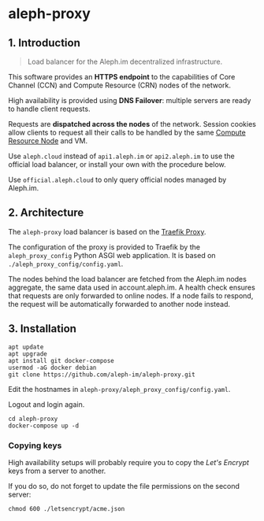 # aleph-proxy

## 1. Introduction

> Load balancer for the Aleph.im decentralized infrastructure.

This software provides an **HTTPS endpoint** to the capabilities of Core Channel (CCN) and Compute Resource (CRN) nodes of the network.

High availability is provided using **DNS Failover**: multiple servers are ready to handle client requests.

Requests are **dispatched across the nodes** of the network. Session cookies allow clients to request all their calls to be handled by the same [Compute Resource Node]((https://github.com/aleph-im/aleph-vm)) and VM.

Use `aleph.cloud` instead of `api1.aleph.im` or `api2.aleph.im` to use the official load balancer, or install your own with the procedure below.

Use `official.aleph.cloud` to only query official nodes managed by Aleph.im.

## 2. Architecture

The `aleph-proxy` load balancer is based on the [Traefik Proxy](https://traefik.io/).

The configuration of the proxy is provided to Traefik by the `aleph_proxy_config` Python ASGI web application. It is based on `./aleph_proxy_config/config.yaml`.  

The nodes behind the load balancer are fetched from the Aleph.im nodes aggregate, the same data used in account.aleph.im. A health check ensures that requests are only forwarded to online nodes. If a node fails to respond, the request will be automatically forwarded to another node instead.

## 3. Installation

```shell
apt update
apt upgrade
apt install git docker-compose
usermod -aG docker debian
git clone https://github.com/aleph-im/aleph-proxy.git
```

Edit the hostnames in `aleph-proxy/aleph_proxy_config/config.yaml`.

Logout and login again.

```shell
cd aleph-proxy
docker-compose up -d
```


### Copying keys

High availability setups will probably require you to copy
the _Let's Encrypt_ keys from a server to another.

If you do so, do not forget to update the file 
permissions on the second server: 
```shell
chmod 600 ./letsencrypt/acme.json
```
